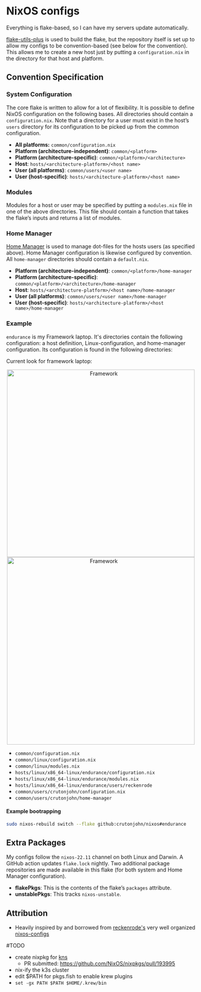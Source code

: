 # NixOS configs

Everything is flake-based, so I can have my servers
update automatically.

[flake-utils-plus][1] is used to build the flake, but the repository itself is set up to allow my
configs to be convention-based (see below for the convention).  This allows me to create a new host
just by putting a `configuration.nix` in the directory for that host and platform.

## Convention Specification

### System Configuration

The core flake is written to allow for a lot of flexibility.  It is possible to define NixOS
configuration on the following bases. All directories should contain a
`configuration.nix`.  Note that a directory for a user must exist in the host’s `users` directory
for its configuration to be picked up from the common configuration.

* **All platforms:** `common/configuration.nix`
* **Platform (architecture-independent)**: `common/<platform>`
* **Platform (architecture-specific)**: `common/<platform>/<architecture>`
* **Host**: `hosts/<architecture-platform>/<host name>`
* **User (all platforms)**: `common/users/<user name>`
* **User (host-specific)**: `hosts/<architecture-platform>/<host name>`

### Modules

Modules for a host or user may be specified by putting a `modules.nix` file in one of the above
directories.  This file should contain a function that takes the flake’s inputs and returns a list
of modules.

### Home Manager

[Home Manager][3] is used to manage dot-files for the hosts users (as specified above). Home Manager
configuration is likewise configured by convention.  All `home-manager` directories should contain a
`default.nix`.

* **Platform (architecture-independent)**: `common/<platform>/home-manager`
* **Platform (architecture-specific)**: `common/<platform>/<architecture>/home-manager`
* **Host**: `hosts/<architecture-platform>/<host name>/home-manager`
* **User (all platforms)**: `common/users/<user name>/home-manager`
* **User (host-specific)**: `hosts/<architecture-platform>/<host name>/home-manager`

### Example

`endurance` is my Framework laptop. It's directories contain the following configuration: a host definition, Linux-configuration,
and home-manager configuration.  Its configuration is found in the following directories:

Current look for framework laptop:

<p align="center">
  <a href="https://nixos.org#gh-light-mode-only">
    <img src="https://raw.githubusercontent.com/crutonjohn/nixos/master/framework-screen.png" width="500px" alt="Framework"/>
  </a>
  <a href="https://nixos.org#gh-dark-mode-only">
    <img src="https://raw.githubusercontent.com/crutonjohn/nixos/master/framework-screen.png" width="500px" alt="Framework"/>
  </a>
</p>

* `common/configuration.nix`
* `common/linux/configuration.nix`
* `common/linux/modules.nix`
* `hosts/linux/x86_64-linux/endurance/configuration.nix`
* `hosts/linux/x86_64-linux/endurance/modules.nix`
* `hosts/linux/x86_64-linux/endurance/users/reckenrode`
* `common/users/crutonjohn/configuration.nix`
* `common/users/crutonjohn/home-manager`

#### Example bootrapping

```bash
sudo nixos-rebuild switch --flake github:crutonjohn/nixos#endurance
```

## Extra Packages

My configs follow the `nixos-22.11` channel on both Linux and Darwin.  A GitHub action updates
`flake.lock` nightly.  Two additional package repositories are made available in this flake (for
both system and Home Manager configuration).

* **flakePkgs**: This is the contents of the flake’s `packages` attribute.
* **unstablePkgs**: This tracks `nixos-unstable`.

## Attribution
* Heavily inspired by and borrowed from [reckenrode's](https://github.com/reckenrode) very well organized [nixos-configs](https://github.com/reckenrode/nixos-configs)

#TODO
- create nixpkg for [kns](https://github.com/blendle/kns)
  - PR submitted: https://github.com/NixOS/nixpkgs/pull/193995
- nix-ify the k3s cluster
- edit $PATH for pkgs.fish to enable krew plugins
 - `set -gx PATH $PATH $HOME/.krew/bin`

[1]: https://github.com/gytis-ivaskevicius/flake-utils-plus/
[2]: https://github.com/Mic92/sops-nix
[3]: https://github.com/nix-community/home-manager
